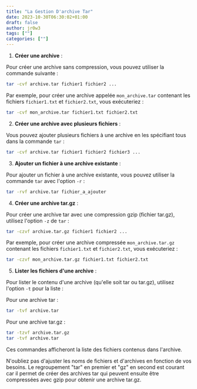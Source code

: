 ```yaml
---
title: "La Gestion D'archive Tar"
date: 2023-10-30T06:30:02+01:00
draft: false
author: jr0w3
tags: [""]
categories: [""]
---
```


1. **Créer une archive** :

Pour créer une archive sans compression, vous pouvez utiliser la commande suivante :

```bash
tar -cvf archive.tar fichier1 fichier2 ...
```

Par exemple, pour créer une archive appelée `mon_archive.tar` contenant les fichiers `fichier1.txt` et `fichier2.txt`, vous exécuteriez :

```bash
tar -cvf mon_archive.tar fichier1.txt fichier2.txt
```

2. **Créer une archive avec plusieurs fichiers** :

Vous pouvez ajouter plusieurs fichiers à une archive en les spécifiant tous dans la commande `tar` :

```bash
tar -cvf archive.tar fichier1 fichier2 fichier3 ...
```

3. **Ajouter un fichier à une archive existante** :

Pour ajouter un fichier à une archive existante, vous pouvez utiliser la commande `tar` avec l'option `-r` :

```bash
tar -rvf archive.tar fichier_a_ajouter
```

4. **Créer une archive tar.gz** :

Pour créer une archive tar avec une compression gzip (fichier tar.gz), utilisez l'option `-z` de `tar` :

```bash
tar -czvf archive.tar.gz fichier1 fichier2 ...
```

Par exemple, pour créer une archive compressée `mon_archive.tar.gz` contenant les fichiers `fichier1.txt` et `fichier2.txt`, vous exécuteriez :

```bash
tar -czvf mon_archive.tar.gz fichier1.txt fichier2.txt
```

5. **Lister les fichiers d'une archive** :

Pour lister le contenu d'une archive (qu'elle soit tar ou tar.gz), utilisez l'option `-t` pour la liste :

Pour une archive tar :

```bash
tar -tvf archive.tar
```

Pour une archive tar.gz :
```bash
tar -tzvf archive.tar.gz
tar -tvf archive.tar
```


Ces commandes afficheront la liste des fichiers contenus dans l'archive.

N'oubliez pas d'ajuster les noms de fichiers et d'archives en fonction de vos besoins. Le regroupement "tar" en premier et "gz" en second est courant car il permet de créer des archives tar qui peuvent ensuite être compressées avec gzip pour obtenir une archive tar.gz.
